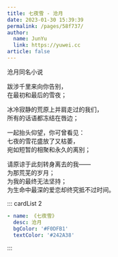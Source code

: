 ```yaml
---
title: 七夜雪 - 沧月
date: 2023-01-30 15:39:39
permalink: /pages/58f737/
author: 
  name: JunYu
  link: https://yuwei.cc
article: false
---
```

<Badge text="摘自" type="info" vertical="middle"/> 沧月同名小说

跋涉千里来向你告别，  
在最初和最后的雪夜；

冰冷寂静的荒原上并肩走过的我们，  
所有的话语都冻结在唇边；

一起抬头仰望，你可曾看见：  
七夜的雪花盛放了又枯萎，  
宛如短暂的相聚和永久的离别；

请原谅于此刻转身离去的我——  
为那荒芜的岁月；  
为我的最终无法坚持；  
为生命中最深的爱恋却终究抵不过时间。

::: cardList 2
```yaml
- name: 《七夜雪》
  desc: 沧月
  bgColor: '#F0DFB1'
  textColor: '#242A38'
```
:::